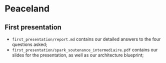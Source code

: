 # Peaceland

## First presentation
* `first_presentation/report.md` contains our detailed answers to the four questions asked;
* `first_presentation/spark_soutenance_intermediaire.pdf` contains our slides for the presentation, as well as our architecture blueprint;
